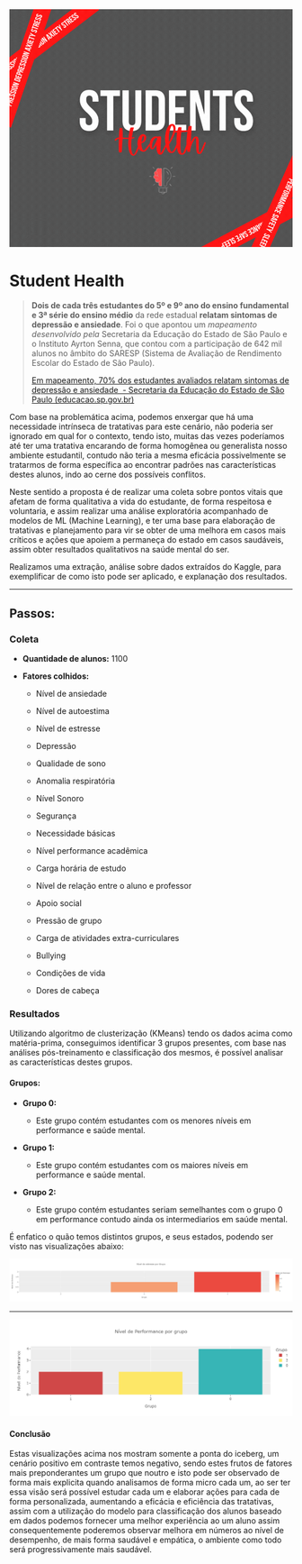 

<img title="" src="./static/img/STUDENTS.gif" alt="STUDENTS" style="zoom:67%;" data-align="center">

# Student Health



> **Dois de cada três estudantes do 5º e 9º ano do ensino fundamental e 3ª série do ensino médio** da rede estadual **relatam sintomas de depressão e ansiedade**. Foi o que apontou um _mapeamento desenvolvido pela_ Secretaria da Educação do Estado de São Paulo e o Instituto Ayrton Senna, que contou com a participação de 642 mil alunos no âmbito do SARESP (Sistema de Avaliação de Rendimento Escolar do Estado de São Paulo).
> 
> [Em mapeamento, 70% dos estudantes avaliados relatam sintomas de depressão e ansiedade  - Secretaria da Educação do Estado de São Paulo (educacao.sp.gov.br)](https://www.educacao.sp.gov.br/em-mapeamento-70-dos-estudantes-avaliados-relatam-sintomas-de-depressao-e-ansiedade/)



Com base na problemática acima, podemos enxergar que há uma necessidade intrínseca de tratativas para este cenário, não poderia ser ignorado em qual for o contexto, tendo isto, muitas das vezes poderíamos até ter uma tratativa encarando de forma homogênea ou generalista nosso ambiente estudantil, contudo não teria a mesma eficácia possivelmente se tratarmos de forma específica ao encontrar padrões nas características destes alunos, indo ao cerne dos possíveis conflitos.

Neste sentido a proposta é de realizar uma coleta sobre pontos vitais que afetam de forma qualitativa a vida do estudante, de forma respeitosa e voluntaria, e assim realizar uma análise exploratória acompanhado de modelos de ML (Machine Learning), e ter uma base para elaboração de tratativas e planejamento para vir se obter de uma melhora em casos mais críticos e ações que apoiem a permaneça do estado em casos saudáveis, assim obter resultados qualitativos na saúde mental do ser.

Realizamos uma extração, análise sobre dados extraídos do Kaggle, para exemplificar de como isto pode ser aplicado, e explanação dos resultados.



 ---------



## Passos:

### Coleta

- **Quantidade de alunos:** 1100

- **Fatores colhidos:**
  
  - Nível de ansiedade
  
  - Nível de autoestima
  
  - Nível de estresse
  
  - Depressão
  
  - Qualidade de sono
  
  - Anomalia respiratória
  
  - Nível Sonoro
  
  - Segurança
  
  - Necessidade básicas
  
  - Nível performance acadêmica
  
  - Carga horária de estudo
  
  - Nível de relação entre o aluno e professor
  
  - Apoio social
  
  - Pressão de grupo
  
  - Carga de atividades extra-curriculares
  
  - Bullying
  
  - Condições de vida
  
  - Dores de cabeça
    
    

### Resultados

Utilizando algoritmo de clusterização (KMeans) tendo os dados acima como matéria-prima, conseguimos identificar 3 grupos presentes, com base nas análises pós-treinamento e classificação dos mesmos, é possível analisar as características destes grupos.



#### Grupos:

- **Grupo 0:**
  
  - Este grupo contém estudantes com os menores níveis em performance e saúde mental.

- **Grupo 1:** 
  
  - Este grupo contém estudantes com os maiores níveis em performance e saúde mental.

- **Grupo 2:**
  
  - Este grupo contém estudantes seriam semelhantes com o grupo 0 em performance contudo ainda os intermediarios em saúde mental.
    
    

É enfatico o quão temos distintos grupos, e seus estados, podendo ser visto nas visualizações abaixo:



![loading-ag-211](./static/img/Plot%201.png)



--------



![gráfico de barras baseado no nível de performance de cada grupo.erfor](./static/img/Plot%202.png)



#### Conclusão

Estas visualizações acima nos mostram somente a ponta do iceberg, um cenário positivo em contraste temos negativo, sendo estes frutos de fatores mais preponderantes um grupo que noutro e isto pode ser observado de forma mais explicita quando analisamos de forma micro cada um, ao ser ter essa visão será possível estudar cada um e elaborar ações para cada de forma personalizada, aumentando a eficácia e eficiência das tratativas, assim com a utilização do modelo para classificação dos alunos baseado em dados podemos fornecer uma melhor experiência ao um aluno assim consequentemente poderemos observar melhora em números ao nível de desempenho, de mais forma saudável e empática, o ambiente como todo será progressivamente mais saudável.
